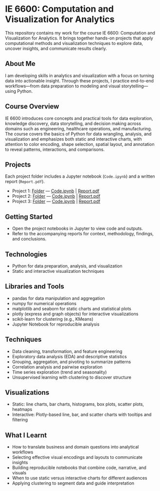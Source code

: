 # IE 6600: Computation and Visualization for Analytics

This repository contains my work for the course IE 6600: Computation and Visualization for Analytics. It brings together hands-on projects that apply computational methods and visualization techniques to explore data, uncover insights, and communicate results clearly.

## About Me
I am developing skills in analytics and visualization with a focus on turning data into actionable insight. Through these projects, I practice end-to-end workflows—from data preparation to modeling and visual storytelling—using Python.

## Course Overview
IE 6600 introduces core concepts and practical tools for data exploration, knowledge discovery, data storytelling, and decision making across domains such as engineering, healthcare operations, and manufacturing. The course covers the basics of Python for data wrangling, analysis, and visualization and emphasizes both static and interactive charts, with attention to color encoding, shape selection, spatial layout, and annotation to reveal patterns, interactions, and comparisons.

## Projects
Each project folder includes a Jupyter notebook (`Code.ipynb`) and a written report (`Report.pdf`).

- Project 1: [Folder](Project%201/) — [Code.ipynb](Project%201/Code.ipynb) | [Report.pdf](Project%201/Report.pdf)
- Project 2: [Folder](Project%202/) — [Code.ipynb](Project%202/Code.ipynb) | [Report.pdf](Project%202/Report.pdf)
- Project 3: [Folder](Project%203/) — [Code.ipynb](Project%203/Code.ipynb) | [Report.pdf](Project%203/Report.pdf)

## Getting Started
- Open the project notebooks in Jupyter to view code and outputs.
- Refer to the accompanying reports for context, methodology, findings, and conclusions.

## Technologies
- Python for data preparation, analysis, and visualization
- Static and interactive visualization techniques

## Libraries and Tools
- pandas for data manipulation and aggregation
- numpy for numerical operations
- matplotlib and seaborn for static charts and statistical plots
- plotly (express and graph objects) for interactive visualizations
- scikit-learn for clustering (e.g., KMeans)
- Jupyter Notebook for reproducible analysis

## Techniques
- Data cleaning, transformation, and feature engineering
- Exploratory data analysis (EDA) and descriptive statistics
- Grouping, aggregation, and pivoting to summarize patterns
- Correlation analysis and pairwise exploration
- Time series exploration (trend and seasonality)
- Unsupervised learning with clustering to discover structure

## Visualizations
- Static: line charts, bar charts, histograms, box plots, scatter plots, heatmaps
- Interactive: Plotly-based line, bar, and scatter charts with tooltips and filtering

## What I Learnt
- How to translate business and domain questions into analytical workflows
- Selecting effective visual encodings and layouts to communicate insights
- Building reproducible notebooks that combine code, narrative, and visuals
- When to use static versus interactive charts for different audiences
- Applying clustering to segment data and guide interpretation

